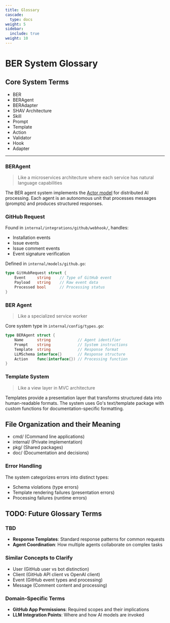 ```yaml
---
title: Glossary
cascade:
  type: docs
weight: 5
sidebar:
  include: true
weight: 10
---
```



# BER System Glossary

## Core System Terms

- BER
- BERAgent
- BERAdapter
- SHAV Architecture
- Skill
- Prompt
- Template
- Action
- Validator
- Hook
- Adapter


------



### BERAgent

> Like a microservices architecture where each service has natural language capabilities

The BER agent system implements the [Actor model](https://en.wikipedia.org/wiki/Actor_model) for distributed AI processing. Each agent is an autonomous unit that processes messages (prompts) and produces structured responses.

### GitHub Request

Found in `internal/integrations/github/webhook/`, handles:

- Installation events
- Issue events
- Issue comment events
- Event signature verification

Defined in `internal/models/github.go`:

```go
type GitHubRequest struct {
    Event     string    // Type of GitHub event
    Payload   string    // Raw event data
    Processed bool      // Processing status
}
```

### BER Agent

> Like a specialized service worker

Core system type in `internal/config/types.go`:

```go
type BERAgent struct {
    Name      string            // Agent identifier
    Prompt    string            // System instructions
    Template  string            // Response format
    LLMSchema interface{}       // Response structure
    Action    func(interface{}) // Processing function
}
```

### Template System

> Like a view layer in MVC architecture

Templates provide a presentation layer that transforms structured data into human-readable formats. The system uses Go's text/template package with custom functions for documentation-specific formatting.



## File Organization and their Meaning

- cmd/ (Command line applications)
- internal/ (Private implementation)
- pkg/ (Shared packages)
- doc/ (Documentation and decisions)


### Error Handling

The system categorizes errors into distinct types:

- Schema violations (type errors)
- Template rendering failures (presentation errors)
- Processing failures (runtime errors)





## TODO: Future Glossary Terms

### TBD

- **Response Templates**: Standard response patterns for common requests
- **Agent Coordination**: How multiple agents collaborate on complex tasks

### Similar Concepts to Clarify

- User (GitHub user vs bot distinction)
- Client (GitHub API client vs OpenAI client)
- Event (GitHub event types and processing)
- Message (Comment content and processing)

### Domain-Specific Terms

- **GitHub App Permissions**: Required scopes and their implications
- **LLM Integration Points**: Where and how AI models are invoked

